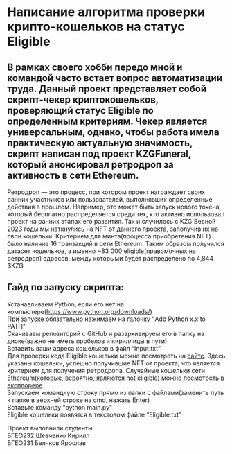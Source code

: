 # Написание алгоритма проверки крипто-кошельков на статус Eligible
## В рамках своего хобби передо мной и командой часто встает вопрос автоматизации труда. Данный проект представляет собой скрипт-чекер криптокошельков, проверяющий статус Eligible по определенным критериям. Чекер является универсальным, однако, чтобы работа имела практическую актуальную значимость, скрипт написан под проект KZGFuneral, который анонсировал ретродроп за активность в сети Ethereum. 
Ретродроп — это процесс, при котором проект награждает своих ранних участников или пользователей, выполнявших определенные действия в прошлом. Например, это может быть запуск нового токена, который бесплатно распределяется среди тех, кто активно использовал проект на ранних этапах его развития. Так и случилось с KZG
Весной 2023 годы мы наткнулись на NFT от данного проекта, заполучив их на свои кошельки. Критерием для минта(процесса приобретения NFT) было наличие 16 транзакций в сети Ethereum. 
Таким образом получился датасет кошельков, а именно ~83 000 eligible(правомочных на ретродроп) адресов, между которыми будет распределено по 4,844 $KZG
## Гайд по запуску скрипта:
Устанавливаем Python, если его нет на компьютере(https://www.python.org/downloads/)  
При запуске обязательно нажимаем на галочку "Add Python x.x to PATH"  
Скачиваем репозиторий с GitHub и разархивируем его в папку на диске(важно не иметь пробелов и кириллицы в пути)  
Вставить ваши адреса кошельков в файл “Input.txt”  
Для проверки кода Eligible кошельки можно посмотреть на [сайте](https://poap.gallery/drop/151249). Здесь указаны кошельки, успешно получившие NFT от проекта, что является критерием для получения ретродропа. Случайные кошельки сети Ethereum(которые, вероятно, являются not eligible) можно посмотреть в [эксплорере](https://etherscan.io/)  
Запускаем командную строку прямо из папки с файлами(заменить путь к папке в верхней строке на cmd, нажать Enter)  
Вставьте команду “python main.py”  
Eligible кошельки появятся в текстовом файле “Eligible.txt”   

  Проект выполнили студенты  
  БГЕО232 Шевченко Кирилл  
  БГЕО231 Беляков Ярослав
